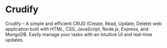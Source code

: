 # Crudify
Crudify – A simple and efficient CRUD (Create, Read, Update, Delete) web application built with HTML, CSS, JavaScript, Node.js, Express, and MongoDB. Easily manage your tasks with an intuitive UI and real-time updates.
